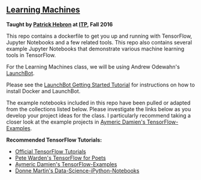 ## [Learning Machines](http://www.patrickhebron.com/learning-machines)
**Taught by [Patrick Hebron](http://patrickhebron.com) at [ITP](http://itp.nyu.edu), Fall 2016**

This repo contains a dockerfile to get you up and running with TensorFlow, Jupyter Notebooks and a few related tools. This repo also contains several example Jupyter Notebooks that demonstrate various machine learning tools in TensorFlow. 

For the Learning Machines class, we will be using Andrew Odewahn's [LaunchBot](http://launchbot.io).

Please see the [LaunchBot Getting Started Tutorial](http://launchbot.io/docs/tutorial/getting-started) for instructions on how to install Docker and LaunchBot.

The example notebooks included in this repo have been pulled or adapted from the collections listed below. Please investigate the links below as you develop your project ideas for the class. I particularly recommend taking a closer look at the example projects in [Aymeric Damien's TensorFlow-Examples](https://github.com/aymericdamien/TensorFlow-Examples).

**Recommended TensorFlow Tutorials:**

* [Official TensorFlow Tutorials](https://www.tensorflow.org/versions/r0.11/tutorials/index.html)
* [Pete Warden's TensorFlow for Poets](https://petewarden.com/2016/02/28/tensorflow-for-poets)
* [Aymeric Damien's TensorFlow-Examples](https://github.com/aymericdamien/TensorFlow-Examples)
* [Donne Martin's Data-Science-iPython-Notebooks](https://github.com/donnemartin/data-science-ipython-notebooks)

